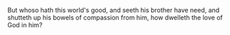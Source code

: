But whoso hath this world's good, and seeth his brother have need, and shutteth up his bowels of compassion from him, how dwelleth the love of God in him?
